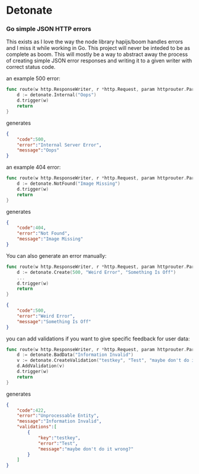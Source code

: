 # Detonate

### Go simple JSON HTTP errors

This exists as I love the way the node library hapijs/boom handles errors and I miss it while working in Go. This project will never be inteded to be as complete as boom. This will mostly be a way to abstract away the process of creating simple JSON error responses and writing it to a given writer with correct status code.

an example 500 error:

```go
func route(w http.ResponseWriter, r *http.Request, param httprouter.Params) {
	d := detonate.Internal("Oops")
    d.trigger(w)
    return
}
```

generates

```json
{
	"code":500,
    "error":"Internal Server Error",
    "message":"Oops"
}
```

an example 404 error:

```go
func route(w http.ResponseWriter, r *http.Request, param httprouter.Params) {
	d := detonate.NotFound("Image Missing")
    d.trigger(w)
    return
}
```

generates

```json
{
	"code":404,
    "error":"Not Found",
    "message":"Image Missing"
}
```

You can also generate an error manually:

```go
func route(w http.ResponseWriter, r *http.Request, param httprouter.Params) {
	d := detonate.Create(500, "Weird Error", "Something Is Off")
    ...
    d.trigger(w)
    return
}
```
```json
{
	"code":500,
    "error":"Weird Error",
    "message":"Something Is Off"
}
```

you can add validations if you want to give specific feedback for user data:

```go
func route(w http.ResponseWriter, r *http.Request, param httprouter.Params) {
	d := detonate.BadData("Information Invalid")
    v := detonate.CreateValidation("testkey", "Test", "maybe don't do it wrong?")
    d.AddValidation(v)
    d.trigger(w)
    return
}
```

generates

```json
{
    "code":422,
    "error":"Unprocessable Entity",
    "message":"Information Invalid",
    "validations":[
        {
            "key":"testkey",
            "error":"Test",
            "message":"maybe don't do it wrong?"
        }
    ]
}
```
